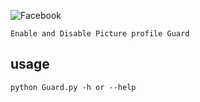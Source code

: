 ![Facebook](https://img.shields.io/badge/Face-book-blue.svg)
```
Enable and Disable Picture profile Guard
```
usage
--
```
python Guard.py -h or --help
```
